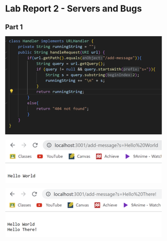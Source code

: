 # Lab Report 2 - Servers and Bugs

## Part 1
![Image](stringserver.png)

![Image](stringexample1.png)

![Image](stringexample2.png)
